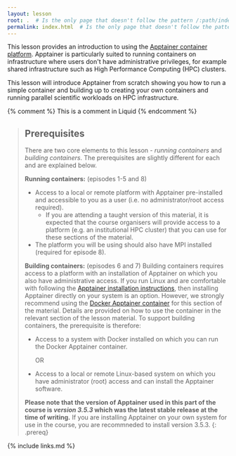 ```yaml
---
layout: lesson
root: .  # Is the only page that doesn't follow the pattern /:path/index.html
permalink: index.html  # Is the only page that doesn't follow the pattern /:path/index.html
---
```


This lesson provides an introduction to using the [Apptainer container platform](https://github.com/apptainer/apptainer). Apptainer is particularly suited to running containers on infrastructure where users don't have administrative privileges, for example shared infrastructure such as High Performance Computing (HPC) clusters. 

This lesson will introduce Apptainer from scratch showing you how to run a simple container and building up to creating your own containers and running parallel scientific workloads on HPC infrastructure.

<!-- this is an html comment -->

{% comment %} This is a comment in Liquid {% endcomment %}

> ## Prerequisites
> There are two core elements to this lesson - _running containers_ and _building containers_. The prerequisites are slightly different for each and are explained below.
>
> **Running containers:** (episodes 1-5 and 8)
> - Access to a local or remote platform with Apptainer pre-installed and accessible to you as a user (i.e. no administrator/root access required).
>   - If you are attending a taught version of this material, it is expected that the course organisers will provide access to a platform (e.g. an institutional HPC cluster) that you can use for these sections of the material.
> - The platform you will be using should also have MPI installed (required for episode 8).
>
> **Building containers:** (episodes 6 and 7)
> Building containers requires access to a platform with an installation of Apptainer on which you also have administrative access. If you run Linux and are comfortable with following the [Apptainer installation instructions](https://apptainer.org/docs/admin/main/installation.html), then installing Apptainer directly on your system is an option. However, we strongly recommend using the [Docker Apptainer container](https://hub.docker.com/r/kaczmarj/apptainer) for this section of the material. Details are provided on how to use the container in the relevant section of the lesson material. To support building containers, the prerequisite is therefore:
> 
> - Access to a system with Docker installed on which you can run the Docker Apptainer  container.
>
>      OR
>
> - Access to a local or remote Linux-based system on which you have administrator (root) access and can install the Apptainer software.
>
> **Please note that the version of Apptainer used in this part of the course is _version 3.5.3_ which was the latest stable release at the time of writing.** If you are installing Apptainer on your own system for use in the course, you are recommneded to install version 3.5.3.
{: .prereq}

{% include links.md %}
